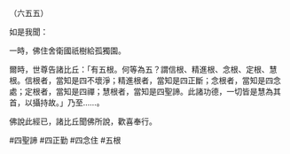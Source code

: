 （六五五）

如是我聞：

一時，佛住舍衛國祇樹給孤獨園。

爾時，世尊告諸比丘：「有五根。何等為五？謂信根、精進根、念根、定根、慧根。信根者，當知是四不壞淨；精進根者，當知是四正斷；念根者，當知是四念處；定根者，當知是四禪；慧根者，當知是四聖諦。此諸功德，一切皆是慧為其首，以攝持故。」乃至……。

佛說此經已，諸比丘聞佛所說，歡喜奉行。



#四聖諦
#四正勤
#四念住
#五根
